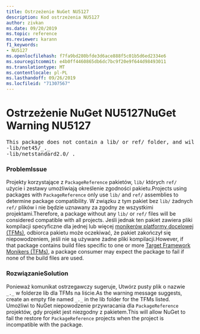 ```yaml
---
title: Ostrzeżenie NuGet NU5127
description: Kod ostrzeżenia NU5127
author: zivkan
ms.date: 09/20/2019
ms.topic: reference
ms.reviewer: karann
f1_keywords:
- NU5127
ms.openlocfilehash: f7fa9bd280bfde3d6ace888f5c01b5d6ed2334e6
ms.sourcegitcommit: e4b0ff4460865db6dc7bc9f20e9f644d98493011
ms.translationtype: MT
ms.contentlocale: pl-PL
ms.lasthandoff: 09/26/2019
ms.locfileid: "71307567"
---
```

# <a name="nuget-warning-nu5127"></a><span data-ttu-id="41eb1-103">Ostrzeżenie NuGet NU5127</span><span class="sxs-lookup"><span data-stu-id="41eb1-103">NuGet Warning NU5127</span></span>

<pre>This package does not contain a lib/ or ref/ folder, and will therefore be treated as compatible for all frameworks. Since framework specific files were found under the build/ directory for net45, netstandard2.0, consider creating the following empty files to correctly narrow the compatibility of the package:
-lib/net45/_._
-lib/netstandard2.0/_._</pre>

### <a name="issue"></a><span data-ttu-id="41eb1-104">Problem</span><span class="sxs-lookup"><span data-stu-id="41eb1-104">Issue</span></span>

<span data-ttu-id="41eb1-105">Projekty korzystające z `PackageReference` pakietów, `lib/` których `ref/` użycie i zestawy umożliwiają określenie zgodności pakietu.</span><span class="sxs-lookup"><span data-stu-id="41eb1-105">Projects using packages with `PackageReference` only use `lib/` and `ref/` assemblies to determine package compatibility.</span></span> <span data-ttu-id="41eb1-106">W związku z tym pakiet bez `lib/` żadnych `ref/` plików i nie będzie uznawany za zgodny ze wszystkimi projektami.</span><span class="sxs-lookup"><span data-stu-id="41eb1-106">Therefore, a package without any `lib/` or `ref/` files will be considered compatible with all projects.</span></span> <span data-ttu-id="41eb1-107">Jeśli jednak ten pakiet zawiera pliki kompilacji specyficzne dla jednej lub więcej [monikerów platformy docelowej (TFMs)](../target-frameworks.md), odbiorca pakietu może oczekiwać, że pakiet zakończył się niepowodzeniem, jeśli nie są używane żadne pliki kompilacji.</span><span class="sxs-lookup"><span data-stu-id="41eb1-107">However, if that package contains build files specific to one or more [Target Framework Monikers (TFMs)](../target-frameworks.md), a package consumer may expect the package to fail if none of the build files are used.</span></span>

### <a name="solution"></a><span data-ttu-id="41eb1-108">Rozwiązanie</span><span class="sxs-lookup"><span data-stu-id="41eb1-108">Solution</span></span>

<span data-ttu-id="41eb1-109">Ponieważ komunikat ostrzegawczy sugeruje, Utwórz pusty plik o nazwie `_._` w folderze lib dla TFMs na liście.</span><span class="sxs-lookup"><span data-stu-id="41eb1-109">As the warning message suggests, create an empty file named `_._` in the lib folder for the TFMs listed.</span></span> <span data-ttu-id="41eb1-110">Umożliwi to NuGet niepowodzenie przywracania dla `PackageReference` projektów, gdy projekt jest niezgodny z pakietem.</span><span class="sxs-lookup"><span data-stu-id="41eb1-110">This will allow NuGet to fail the restore for `PackageReference` projects when the project is incompatible with the package.</span></span>

